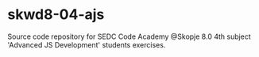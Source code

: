 # skwd8-04-ajs
Source code repository for SEDC Code Academy @Skopje 8.0 4th subject 'Advanced JS Development' students exercises.
